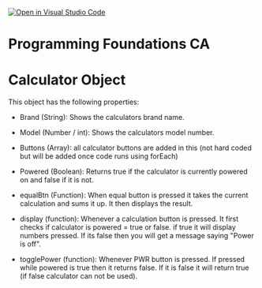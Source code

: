 [![Open in Visual Studio Code](https://classroom.github.com/assets/open-in-vscode-718a45dd9cf7e7f842a935f5ebbe5719a5e09af4491e668f4dbf3b35d5cca122.svg)](https://classroom.github.com/online_ide?assignment_repo_id=11203593&assignment_repo_type=AssignmentRepo)

# Programming Foundations CA

# Calculator Object

This object has the following properties:

- Brand (String): Shows the calculators brand name.
- Model (Number / int): Shows the calculators model number.
- Buttons (Array): all calculator buttons are added in this (not hard coded but will be added once code runs using forEach)
- Powered (Boolean): Returns true if the calculator is currently powered on and false if it is not.

- equalBtn (Function): When equal button is pressed it takes the current calculation and sums it up. It then displays the result.

- display (function): Whenever a calculation button is pressed. It first checks if calculator is powered = true or false. if true it will display numbers pressed. If its false then you will get a message saying "Power is off".

- togglePower (function): Whenever PWR button is pressed. If pressed while powered is true then it returns false. If it is false it will return true (if false calculator can not be used).

